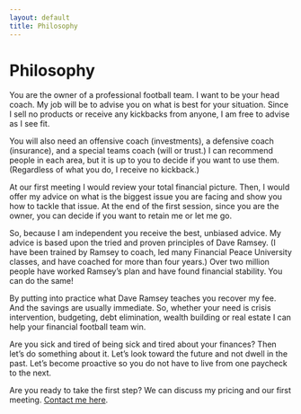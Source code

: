 ```yaml
---
layout: default
title: Philosophy
---
```

# Philosophy

You are the owner of a professional football team. I want to be your head coach. My job will be to advise you on what is best for your situation. Since I sell no products or receive any kickbacks from anyone, I am free to advise as I see fit.

You will also need an offensive coach (investments), a defensive coach (insurance), and a special teams coach (will or trust.) I can recommend people in each area, but it is up to you to decide if you want to use them. (Regardless of what you do, I receive no kickback.)

At our first meeting I would review your total financial picture. Then, I would offer my advice on what is the biggest issue you are facing and show you how to tackle that issue. At the end of the first session, since you are the owner, you can decide if you want to retain me or let me go.

So, because I am independent you receive the best, unbiased advice. My advice is based upon the tried and proven principles of Dave Ramsey. (I have been trained by Ramsey to coach, led many Financial Peace University classes, and have coached for more than four years.) Over two million people have worked Ramsey’s plan and have found financial stability. You can do the same!

By putting into practice what Dave Ramsey teaches you recover my fee. And the savings are usually immediate. So, whether your need is crisis intervention, budgeting, debt elimination, wealth building or real estate I can help your financial football team win.

Are you sick and tired of being sick and tired about your finances? Then let’s do something about it. Let’s look toward the future and not dwell in the past. Let’s become proactive so you do not have to live from one paycheck to the next.

Are you ready to take the first step?  We can discuss my pricing and our first meeting. [Contact me here](mailto:budgetcoachcurt@aol.com).

